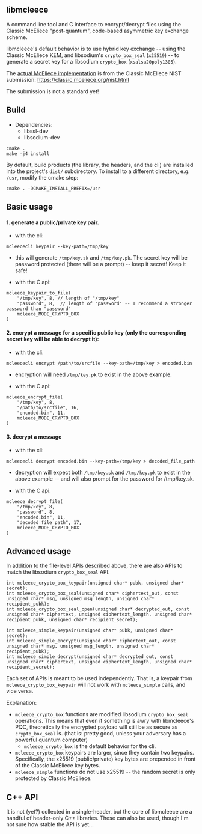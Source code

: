 ## libmcleece

A command line tool and C interface to encrypt/decrypt files using the Classic McEliece "post-quantum", code-based asymmetric key exchange scheme.

libmcleece's default behavior is to use hybrid key exchange -- using the Classic McEliece KEM, and libsodium's `crypto_box_seal` (`x25519`) -- to generate a secret key for a libsodium `crypto_box` (`xsalsa20poly1305`).

The [actual McEliece implementation](./src/third_party_lib/mceliece6960119f) is from the Classic McEliece NIST submission:
https://classic.mceliece.org/nist.html

The submission is not a standard yet!

## Build

* Dependencies:
	* libssl-dev
	* libsodium-dev

```
cmake .
make -j4 install
```

By default, build products (the library, the headers, and the cli) are installed into the project's `dist/` subdirectory. To install to a different directory, e.g. `/usr`, modify the cmake step:
```
cmake . -DCMAKE_INSTALL_PREFIX=/usr
```

## Basic usage

#### 1. generate a public/private key pair.

* with the cli:
```
mcleececli keypair --key-path=/tmp/key
```
   * this will generate `/tmp/key.sk` and `/tmp/key.pk`. The secret key will be password protected (there will be a prompt) -- keep it secret! Keep it safe!

* with the C api:
```
mcleece_keypair_to_file(
    "/tmp/key", 8, // length of "/tmp/key"
    "password", 8,  // length of "password" -- I recommend a stronger password than "password"
    mcleece_MODE_CRYPTO_BOX
)
```

#### 2. encrypt a message for a specific public key (only the corresponding secret key will be able to decrypt it):

* with the cli:
```
mcleececli encrypt /path/to/srcfile --key-path=/tmp/key > encoded.bin
```
   * encryption will need `/tmp/key.pk` to exist in the above example.

* with the C api:
```
mcleece_encrypt_file(
    "/tmp/key", 8,
    "/path/to/srcfile", 16,
    "encoded.bin", 11,
    mcleece_MODE_CRYPTO_BOX
)
```

#### 3. decrypt a message

* with the cli:
```
mcleececli decrypt encoded.bin --key-path=/tmp/key > decoded_file_path
```
   * decryption will expect both `/tmp/key.sk` and `/tmp/key.pk` to exist in the above example -- and will also prompt for the password for /tmp/key.sk.

* with the C api:
```
mcleece_decrypt_file(
    "/tmp/key", 8,
    "password", 8,
    "encoded.bin", 11,
    "decoded_file_path", 17,
    mcleece_MODE_CRYPTO_BOX
)
```

## Advanced usage

In addition to the file-level APIs described above, there are also APIs to match the libsodium `crypto_box_seal` API:
```
int mcleece_crypto_box_keypair(unsigned char* pubk, unsigned char* secret);
int mcleece_crypto_box_seal(unsigned char* ciphertext_out, const unsigned char* msg, unsigned msg_length, unsigned char* recipient_pubk);
int mcleece_crypto_box_seal_open(unsigned char* decrypted_out, const unsigned char* ciphertext, unsigned ciphertext_length, unsigned char* recipient_pubk, unsigned char* recipient_secret);

int mcleece_simple_keypair(unsigned char* pubk, unsigned char* secret);
int mcleece_simple_encrypt(unsigned char* ciphertext_out, const unsigned char* msg, unsigned msg_length, unsigned char* recipient_pubk);
int mcleece_simple_decrypt(unsigned char* decrypted_out, const unsigned char* ciphertext, unsigned ciphertext_length, unsigned char* recipient_secret);
```

Each set of APIs is meant to be used independently. That is, a keypair from `mcleece_crypto_box_keypair` will not work with `mcleece_simple` calls, and vice versa.

Explanation:
* `mcleece_crypto_box` functions are modified libsodium `crypto_box_seal` operations. This means that even if something is awry with libmcleece's PQC, theoretically the encrypted payload will still be as secure as `crypto_box_seal` is. (that is: pretty good, unless your adversary has a powerful quantum computer)
   * `mcleece_crypto_box` is the default behavior for the cli.
* `mcleece_crypto_box` keypairs are larger, since they contain two keypairs. Specifically, the x25519 (public/private) key bytes are prepended in front of the Classic McEliece key bytes.
* `mcleece_simple` functions do not use x25519 -- the random secret is only protected by Classic McEliece.


## C++ API
It is not (yet?) collected in a single-header, but the core of libmcleece are a handful of header-only C++ libraries. These can also be used, though I'm not sure how stable the API is yet... 

